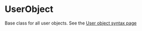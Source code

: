 # UserObject

Base class for all user objects.
See the [User object syntax page](syntax/UserObjects/index.md)
